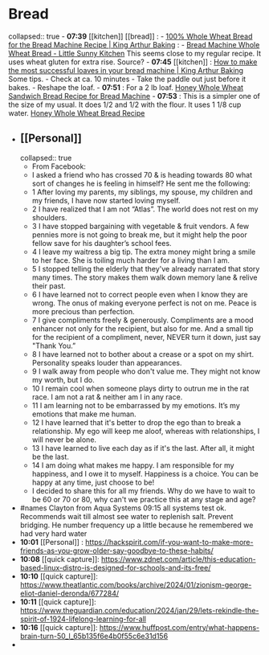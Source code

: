 # Bread
collapsed:: true
	- **07:39** [[kitchen]] [[bread]] :
		- [100% Whole Wheat Bread for the Bread Machine Recipe | King Arthur Baking](https://www.kingarthurbaking.com/recipes/100-whole-wheat-bread-for-the-bread-machine-recipe) :
		- [Bread Machine Whole Wheat Bread - Little Sunny Kitchen](https://littlesunnykitchen.com/whole-wheat-bread-machine-recipe/) This seems close to my regular recipe. It uses wheat gluten for extra rise. Source?
		- **07:45** [[kitchen]] :  [How to make the most successful loaves in your bread machine | King Arthur Baking](https://www.kingarthurbaking.com/blog/2015/02/17/successful-loaves-from-your-bread-machine) Some tips.
			- Check at ca. 10 minutes
			- Take the paddle out just before it bakes.
			- Reshape the loaf.
		- **07:51** : For a 2 lb loaf.  [Honey Whole Wheat Sandwich Bread Recipe for Bread Machine](https://www.100daysofrealfood.com/honey-whole-wheat-sandwich-bread/)
		- **07:53** : This is a simpler one of the size of my usual. It does 1/2 and 1/2 with the flour. It uses 1 1/8 cup water. [Honey Whole Wheat Bread Recipe](https://www.allrecipes.com/recipe/6799/honey-whole-wheat-bread/)
- ## [[Personal]]
  collapsed:: true
	- From Facebook:
	- I asked a friend who has crossed 70 & is heading towards 80 what sort of changes he is feeling in himself? He sent me the following:
	- 1 After loving my parents, my siblings, my spouse, my children and my friends, I have now started loving myself.
	- 2 I have realized that I am not “Atlas”. The world does not rest on my shoulders.
	- 3 I have stopped bargaining with vegetable & fruit vendors. A few pennies more is not going to break me, but it might help the poor fellow save for his daughter’s school fees.
	- 4 I leave my waitress a big tip. The extra money might bring a smile to her face. She is toiling much harder for a living than I am.
	- 5 I stopped telling the elderly that they've already narrated that story many times. The story makes them walk down memory lane & relive their past.
	- 6 I have learned not to correct people even when I know they are wrong. The onus of making everyone perfect is not on me. Peace is more precious than perfection.
	- 7 I give compliments freely & generously. Compliments are a mood enhancer not only for the recipient, but also for me. And a small tip for the recipient of a compliment, never, NEVER turn it down, just say "Thank You.”
	- 8 I have learned not to bother about a crease or a spot on my shirt. Personality speaks louder than appearances.
	- 9 I walk away from people who don't value me. They might not know my worth, but I do.
	- 10 I remain cool when someone plays dirty to outrun me in the rat race. I am not a rat & neither am I in any race.
	- 11 I am learning not to be embarrassed by my emotions. It’s my emotions that make me human.
	- 12 I have learned that it's better to drop the ego than to break a relationship. My ego will keep me aloof, whereas with relationships, I will never be alone.
	- 13 I have learned to live each day as if it's the last. After all, it might be the last.
	- 14 I am doing what makes me happy. I am responsible for my happiness, and I owe it to myself. Happiness is a choice. You can be happy at any time, just choose to be!
	- I decided to share this for all my friends. Why do we have to wait to be 60 or 70 or 80, why can't we practice this at any stage and age?
- #names Clayton from Aqua Systems 09:15 all systems test ok. Recommends wait till almost see water to replenish salt. Prevent bridging. He number frequency up a little because he remembered we had very hard water
- **10:01** [[Personal]] :  https://hackspirit.com/if-you-want-to-make-more-friends-as-you-grow-older-say-goodbye-to-these-habits/
- **10:08** [[quick capture]]:  https://www.zdnet.com/article/this-education-based-linux-distro-is-designed-for-schools-and-its-free/
- **10:10** [[quick capture]]:  https://www.theatlantic.com/books/archive/2024/01/zionism-george-eliot-daniel-deronda/677284/
- **10:11** [[quick capture]]:  https://www.theguardian.com/education/2024/jan/29/lets-rekindle-the-spirit-of-1924-lifelong-learning-for-all
- **10:16** [[quick capture]]:  https://www.huffpost.com/entry/what-happens-brain-turn-50_l_65b135f6e4b0f55c6e31d156
-
